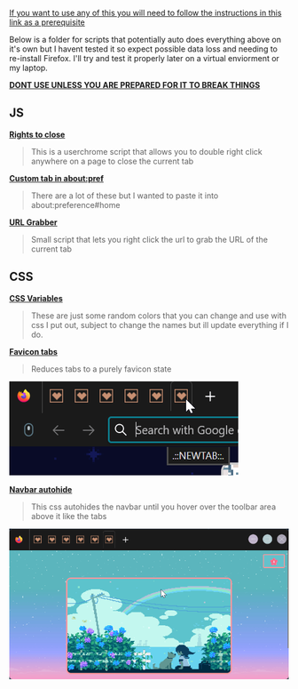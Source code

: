 [If you want to use any of this you will need to follow the instructions in this link as a prerequisite](https://github.com/xiaoxiaoflood/firefox-scripts)

Below is a folder for scripts that potentially auto does everything above on it's own but I havent tested it so expect possible data loss and needing to re-install Firefox. I'll try and test it properly later on a virtual enviorment or my laptop.

[**DONT USE UNLESS YOU ARE PREPARED FOR IT TO BREAK THINGS**](https://github.com/Reibies/.uc-Scripts-for-FF/tree/main/Autoinstallers)

## JS

[**Rights to close**](https://raw.githubusercontent.com/Reibies/.uc-Scripts-for-FF/main/js/Rights%20to%20close.uc.js)
> This is a userchrome script that allows you to double right click anywhere on a page to close the current tab

[**Custom tab in about:pref**](https://raw.githubusercontent.com/Reibies/.uc-Scripts-for-FF/main/js/about%20pref%20Newtab.uc.js)
> There are a lot of these but I wanted to paste it into about:preference#home

[**URL Grabber**](https://raw.githubusercontent.com/Reibies/.uc-Scripts-for-FF/main/js/URL_Grabber.uc.js)
> Small script that lets you right click the url to grab the URL of the current tab

## CSS

[**CSS Variables**](https://raw.githubusercontent.com/Reibies/.uc-Scripts-for-FF/main/css/%5BCSS%20Variables%5D.css)
> These are just some random colors that you can change and use with css I put out, subject to change the names but ill update everything if I do.

[**Favicon tabs**](https://raw.githubusercontent.com/Reibies/.uc-Scripts-for-FF/main/css/%5BFavicon%20Tabs%5D.css)
> Reduces tabs to a purely favicon state

![static example of the above](https://raw.githubusercontent.com/Reibies/.uc-Scripts-for-FF/main/css/Favicon%20tabs.png)

[**Navbar autohide**](https://raw.githubusercontent.com/Reibies/.uc-Scripts-for-FF/main/css/%5BNavbar%20autohide%5D.css)
> This css autohides the navbar until you hover over the toolbar area above it like the tabs

![animated example of the above](https://raw.githubusercontent.com/Reibies/.uc-Scripts-for-FF/main/css/%5BNavbar%20autohide%5D.gif)
